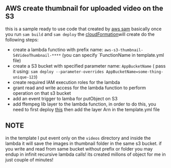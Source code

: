 ## AWS create thumbnail for uploaded video on the S3

this is a sample ready to use code that created by [aws sam](https://aws.amazon.com/serverless/sam/)
basically once you run `sam build` and `sam deploy` the [cloudFormation](https://aws.amazon.com/cloudformation)will create do the following steps:

- create a lambda functino with prefix name: `aws-s3-thumbnail-S4VideoThumbnail-****` (you can specify `FunctionName in template.yml file)
- create a S3 bucket with specified parameter name: `AppBucketName` ( pass it using: `sam deploy --parameter-overrides AppBucketName=some-thing-unique-123`)
- create required IAM execution roles for the lambda
- grant read and write access for the lambda function to perform operation on that s3 bucket
- add an event trigger to lamba for putObject on S3
- add ffempeg lib layer to the lambda function, in order to do this, you need to first deploy [this](https://serverlessrepo.aws.amazon.com/applications/us-east-1/145266761615/ffmpeg-lambda-layer) then add the layer Arn in the template.yml file

## NOTE

in the template I put event only on the `videos` directory and inside the lambda it will save the images in thumbnail folder in the same s3 bucket. if you write and read from same bucket without prefix or folder you may endup in infinit recursive lambda calls! its created millons of object for me in just couple of minutes!
